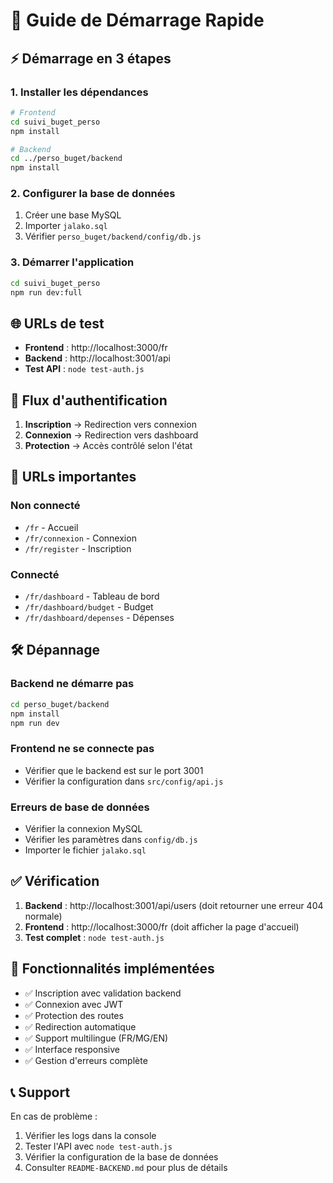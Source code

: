 # 🚀 Guide de Démarrage Rapide

## ⚡ Démarrage en 3 étapes

### 1. Installer les dépendances
```bash
# Frontend
cd suivi_buget_perso
npm install

# Backend  
cd ../perso_buget/backend
npm install
```

### 2. Configurer la base de données
1. Créer une base MySQL
2. Importer `jalako.sql`
3. Vérifier `perso_buget/backend/config/db.js`

### 3. Démarrer l'application
```bash
cd suivi_buget_perso
npm run dev:full
```

## 🌐 URLs de test

- **Frontend** : http://localhost:3000/fr
- **Backend** : http://localhost:3001/api
- **Test API** : `node test-auth.js`

## 🔐 Flux d'authentification

1. **Inscription** → Redirection vers connexion
2. **Connexion** → Redirection vers dashboard  
3. **Protection** → Accès contrôlé selon l'état

## 📱 URLs importantes

### Non connecté
- `/fr` - Accueil
- `/fr/connexion` - Connexion
- `/fr/register` - Inscription

### Connecté
- `/fr/dashboard` - Tableau de bord
- `/fr/dashboard/budget` - Budget
- `/fr/dashboard/depenses` - Dépenses

## 🛠️ Dépannage

### Backend ne démarre pas
```bash
cd perso_buget/backend
npm install
npm run dev
```

### Frontend ne se connecte pas
- Vérifier que le backend est sur le port 3001
- Vérifier la configuration dans `src/config/api.js`

### Erreurs de base de données
- Vérifier la connexion MySQL
- Vérifier les paramètres dans `config/db.js`
- Importer le fichier `jalako.sql`

## ✅ Vérification

1. **Backend** : http://localhost:3001/api/users (doit retourner une erreur 404 normale)
2. **Frontend** : http://localhost:3000/fr (doit afficher la page d'accueil)
3. **Test complet** : `node test-auth.js`

## 🎯 Fonctionnalités implémentées

- ✅ Inscription avec validation backend
- ✅ Connexion avec JWT
- ✅ Protection des routes
- ✅ Redirection automatique
- ✅ Support multilingue (FR/MG/EN)
- ✅ Interface responsive
- ✅ Gestion d'erreurs complète

## 📞 Support

En cas de problème :
1. Vérifier les logs dans la console
2. Tester l'API avec `node test-auth.js`
3. Vérifier la configuration de la base de données
4. Consulter `README-BACKEND.md` pour plus de détails
